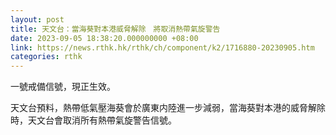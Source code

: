 ```yaml
---
layout: post
title: 天文台：當海葵對本港威脅解除　將取消熱帶氣旋警告
date: 2023-09-05 18:38:20.000000000 +08:00
link: https://news.rthk.hk/rthk/ch/component/k2/1716880-20230905.htm
categories: rthk
---
```


一號戒備信號，現正生效。

天文台預料，熱帶低氣壓海葵會於廣東内陸進一步減弱，當海葵對本港的威脅解除時，天文台會取消所有熱帶氣旋警告信號。
